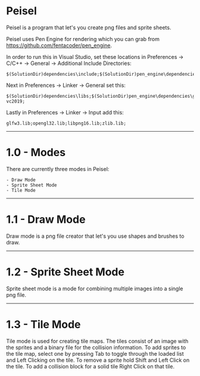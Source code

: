 # Peisel

Peisel is a program that let's you create png files and sprite sheets.

Peisel uses Pen Engine for rendering which you can grab from https://github.com/fentacoder/pen_engine.

In order to run this in Visual Studio, set these locations in Preferences -> C/C++ -> General -> Additional Include Directories:

	$(SolutionDir)dependencies\include;$(SolutionDir)pen_engine\dependencies\glfw\include;$(SolutionDir)pen_engine\dependencies\glad;

Next in Preferences -> Linker -> General set this:

	$(SolutionDir)dependencies\libs;$(SolutionDir)pen_engine\dependencies\glfw\lib-vc2019;

Lastly in Preferences -> Linker -> Input add this:

	glfw3.lib;opengl32.lib;libpng16.lib;zlib.lib;

-------------------------------------------------------------------------------------------------------------------

# 1.0 - Modes

There are currently three modes in Peisel:

	- Draw Mode
	- Sprite Sheet Mode
	- Tile Mode

-------------------------------------------------------------------------------------------------------------------

# 1.1 - Draw Mode

Draw mode is a png file creator that let's you use shapes and brushes to draw.

-------------------------------------------------------------------------------------------------------------------

# 1.2 - Sprite Sheet Mode

Sprite sheet mode is a mode for combining multiple images into a single png file.

-------------------------------------------------------------------------------------------------------------------

# 1.3 - Tile Mode

Tile mode is used for creating tile maps.  The tiles consist of an image with the sprites and a binary file for the collision information.
To add sprites to the tile map, select one by pressing Tab to toggle through the loaded list and Left Clicking on the tile.
To remove a sprite hold Shift and Left Click on the tile.
To add a collision block for a solid tile Right Click on that tile.
